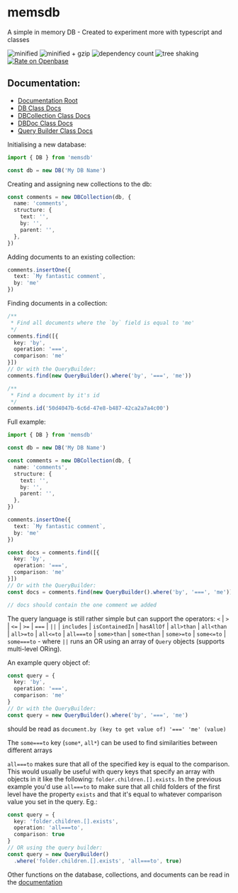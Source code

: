 # memsdb
A simple in memory DB - Created to experiment more with typescript and classes

![minified](https://badgen.net/bundlephobia/min/memsdb)
![minified + gzip](https://badgen.net/bundlephobia/minzip/memsdb)
![dependency count](https://badgen.net/bundlephobia/dependency-count/memsdb)
![tree shaking](https://badgen.net/bundlephobia/tree-shaking/memsdb)
[![Rate on Openbase](https://badges.openbase.io/js/rating/memsdb.svg)](https://openbase.io/js/memsdb?utm_source=embedded&utm_medium=badge&utm_campaign=rate-badge)

## Documentation:
- [Documentation Root](https://brocococonut.github.io/memsdb/)
- [DB Class Docs](https://brocococonut.github.io/memsdb/classes/_db_.db.html)
- [DBCollection Class Docs](https://brocococonut.github.io/memsdb/classes/_collection_.dbcollection.html)
- [DBDoc Class Docs](https://brocococonut.github.io/memsdb/classes/_doc_.dbdoc.html)
- [Query Builder Class Docs](https://brocococonut.github.io/memsdb/classes/_utils_query_.querybuilder.html)

Initialising a new database:
```typescript
import { DB } from 'memsdb'

const db = new DB('My DB Name')
```

Creating and assigning new collections to the db:
```typescript
const comments = new DBCollection(db, {
  name: 'comments',
  structure: {
    text: '',
    by: '',
    parent: '',
  },
})
```

Adding documents to an existing collection:
```typescript
comments.insertOne({
  text: `My fantastic comment`,
  by: 'me'
})
```

Finding documents in a collection:
```typescript
/**
 * Find all documents where the `by` field is equal to 'me'
 */
comments.find([{
  key: 'by',
  operation: '===',
  comparison: 'me'
}])
// Or with the QueryBuilder:
comments.find(new QueryBuilder().where('by', '===', 'me'))

/**
 * Find a document by it's id
 */
comments.id('50d4047b-6c6d-47e8-b487-42ca2a7a4c00')
```

Full example:
```typescript
import { DB } from 'memsdb'

const db = new DB('My DB Name')

const comments = new DBCollection(db, {
  name: 'comments',
  structure: {
    text: '',
    by: '',
    parent: '',
  },
})

comments.insertOne({
  text: `My fantastic comment`,
  by: 'me'
})

const docs = comments.find([{
  key: 'by',
  operation: '===',
  comparison: 'me'
}])
// Or with the QueryBuilder:
const docs = comments.find(new QueryBuilder().where('by', '===', 'me'))

// docs should contain the one comment we added
```

The query language is still rather simple but can support the operators: `<` | `>` | `<=` | `>=` | `===` | `||` | `includes` | `isContainedIn` | `hasAllOf` | `all>than` | `all<than` | `all>=to` | `all<=to` | `all===to` | `some>than` | `some<than` | `some>=to` | `some<=to` | `some===to` - where `||` runs an OR using an array of `Query` objects (supports multi-level ORing).

An example query object of:
```typescript
const query = {
  key: 'by',
  operation: '===',
  comparison: 'me'
}
// Or with the QueryBuilder:
const query = new QueryBuilder().where('by', '===', 'me')
```
should be read as `document.by (key to get value of) '===' 'me' (value)`

The `some===to` key (`some*`, `all*`) can be used to find similarities between different arrays

`all===to` makes sure that all of the specified key is equal to the comparison. This would usually be useful with query keys that specify an array  with objects in it like the following: `folder.children.[].exists`. In the previous example you'd use `all===to` to make sure that all child folders of the first level have the property `exists` and that it's equal to whatever comparison value you set in the query. Eg.:
```typescript
const query = {
  key: 'folder.children.[].exists',
  operation: 'all===to',
  comparison: true
}
// OR using the query builder:
const query = new QueryBuilder()
  .where('folder.children.[].exists', 'all===to', true)
```

Other functions on the database, collections, and documents can be read in the [documentation](https://brocococonut.github.io/memsdb/)
